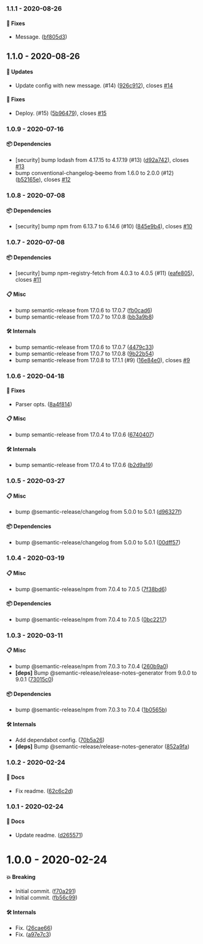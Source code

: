 ### 1.1.1 - 2020-08-26

#### 🐞 Fixes

- Message. ([bf805d3](https://github.com/rajzik/az-semantic-release-config/commit/bf805d3))

## 1.1.0 - 2020-08-26

#### 🚀 Updates

- Update config with new message. (#14) ([926c912](https://github.com/rajzik/az-semantic-release-config/commit/926c912)), closes [#14](https://github.com/rajzik/az-semantic-release-config/issues/14)

#### 🐞 Fixes

- Deploy. (#15) ([5b96479](https://github.com/rajzik/az-semantic-release-config/commit/5b96479)), closes [#15](https://github.com/rajzik/az-semantic-release-config/issues/15)

### 1.0.9 - 2020-07-16

#### 📦 Dependencies

- [security] bump lodash from 4.17.15 to 4.17.19 (#13) ([d92a742](https://github.com/rajzik/az-semantic-release-config/commit/d92a742)), closes [#13](https://github.com/rajzik/az-semantic-release-config/issues/13)
- bump conventional-changelog-beemo from 1.6.0 to 2.0.0 (#12) ([b52165e](https://github.com/rajzik/az-semantic-release-config/commit/b52165e)), closes [#12](https://github.com/rajzik/az-semantic-release-config/issues/12)

### 1.0.8 - 2020-07-08

#### 📦 Dependencies

- [security] bump npm from 6.13.7 to 6.14.6 (#10) ([845e9b4](https://github.com/rajzik/az-semantic-release-config/commit/845e9b4)), closes [#10](https://github.com/rajzik/az-semantic-release-config/issues/10)

### 1.0.7 - 2020-07-08

#### 📦 Dependencies

- [security] bump npm-registry-fetch from 4.0.3 to 4.0.5 (#11) ([eafe805](https://github.com/rajzik/az-semantic-release-config/commit/eafe805)), closes [#11](https://github.com/rajzik/az-semantic-release-config/issues/11)

#### 📋 Misc

- bump semantic-release from 17.0.6 to 17.0.7 ([fb0cad6](https://github.com/rajzik/az-semantic-release-config/commit/fb0cad6))
- bump semantic-release from 17.0.7 to 17.0.8 ([bb3a9b8](https://github.com/rajzik/az-semantic-release-config/commit/bb3a9b8))

#### 🛠 Internals

- bump semantic-release from 17.0.6 to 17.0.7 ([4479c33](https://github.com/rajzik/az-semantic-release-config/commit/4479c33))
- bump semantic-release from 17.0.7 to 17.0.8 ([9b22b54](https://github.com/rajzik/az-semantic-release-config/commit/9b22b54))
- bump semantic-release from 17.0.8 to 17.1.1 (#9) ([16e84e0](https://github.com/rajzik/az-semantic-release-config/commit/16e84e0)), closes [#9](https://github.com/rajzik/az-semantic-release-config/issues/9)

### 1.0.6 - 2020-04-18

#### 🐞 Fixes

- Parser opts. ([8a4f814](https://github.com/rajzik/az-semantic-release-config/commit/8a4f814))

#### 📋 Misc

- bump semantic-release from 17.0.4 to 17.0.6 ([6740407](https://github.com/rajzik/az-semantic-release-config/commit/6740407))

#### 🛠 Internals

- bump semantic-release from 17.0.4 to 17.0.6 ([b2d9a19](https://github.com/rajzik/az-semantic-release-config/commit/b2d9a19))

### 1.0.5 - 2020-03-27

#### 📋 Misc

- bump @semantic-release/changelog from 5.0.0 to 5.0.1 ([d96327f](https://github.com/rajzik/az-semantic-release-config/commit/d96327f))

#### 📦 Dependencies

- bump @semantic-release/changelog from 5.0.0 to 5.0.1 ([00dff57](https://github.com/rajzik/az-semantic-release-config/commit/00dff57))

### 1.0.4 - 2020-03-19

#### 📋 Misc

- bump @semantic-release/npm from 7.0.4 to 7.0.5 ([7f38bd6](https://github.com/rajzik/az-semantic-release-config/commit/7f38bd6))

#### 📦 Dependencies

- bump @semantic-release/npm from 7.0.4 to 7.0.5 ([0bc2217](https://github.com/rajzik/az-semantic-release-config/commit/0bc2217))

### 1.0.3 - 2020-03-11

#### 📋 Misc

- bump @semantic-release/npm from 7.0.3 to 7.0.4 ([260b9a0](https://github.com/rajzik/az-semantic-release-config/commit/260b9a0))
- **[deps]** Bump @semantic-release/release-notes-generator from 9.0.0 to 9.0.1 ([73015c0](https://github.com/rajzik/az-semantic-release-config/commit/73015c0))

#### 📦 Dependencies

- bump @semantic-release/npm from 7.0.3 to 7.0.4 ([1b0565b](https://github.com/rajzik/az-semantic-release-config/commit/1b0565b))

#### 🛠 Internals

- Add dependabot config. ([70b5a26](https://github.com/rajzik/az-semantic-release-config/commit/70b5a26))
- **[deps]** Bump @semantic-release/release-notes-generator ([852a9fa](https://github.com/rajzik/az-semantic-release-config/commit/852a9fa))

### 1.0.2 - 2020-02-24

#### 📘 Docs

- Fix readme. ([62c6c2d](https://github.com/rajzik/az-semantic-release-config/commit/62c6c2d))

### 1.0.1 - 2020-02-24

#### 📘 Docs

- Update readme. ([d265571](https://github.com/rajzik/az-semantic-release-config/commit/d265571))

# 1.0.0 - 2020-02-24

#### 💥 Breaking

- Initial commit. ([f70a291](https://github.com/rajzik/az-semantic-release-config/commit/f70a291))
- Initial commit. ([fb56c99](https://github.com/rajzik/az-semantic-release-config/commit/fb56c99))

#### 🛠 Internals

- Fix. ([26cae66](https://github.com/rajzik/az-semantic-release-config/commit/26cae66))
- Fix. ([a97e7c3](https://github.com/rajzik/az-semantic-release-config/commit/a97e7c3))
